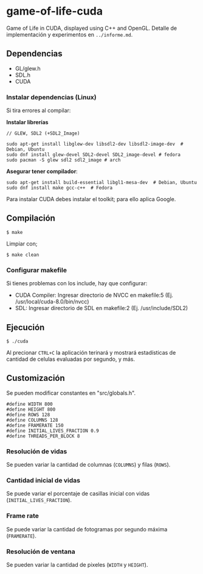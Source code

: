 # game-of-life-cuda
Game of Life in CUDA, displayed using C++ and OpenGL.
Detalle de implementación y experimentos en ```../informe.md```.

## Dependencias
* GL/glew.h
* SDL.h
* CUDA

### Instalar dependencias (Linux)
Si tira errores al compilar:

**Instalar librerías**
```
// GLEW, SDL2 (+SDL2_Image)

sudo apt-get install libglew-dev libsdl2-dev libsdl2-image-dev  # Debian, Ubuntu
sudo dnf install glew-devel SDL2-devel SDL2_image-devel # fedora
sudo pacman -S glew sdl2 sdl2_image # arch
```


**Asegurar tener compilador**:
```
sudo apt-get install build-essential libgl1-mesa-dev  # Debian, Ubuntu
sudo dnf install make gcc-c++  # Fedora
```

Para instalar CUDA debes instalar el toolkit; para ello aplica Google.

## Compilación
```
$ make
```

Limpiar con;
```
$ make clean
```

### Configurar makefile
Si tienes problemas con los include, hay que configurar:
* CUDA Compiler: Ingresar directorio de NVCC en makefile:5 (Ej. /usr/local/cuda-8.0/bin/nvcc)
* SDL: Ingresar directorio de SDL en makefile:2 (Ej. /usr/include/SDL2)

## Ejecución
```
$ ./cuda
```
Al precionar ```CTRL+C``` la aplicación terinará y mostrará estadísticas de cantidad de celulas evaluadas por segundo, y más.

## Customización
Se pueden modificar constantes en "src/globals.h".
```
#define WIDTH 800
#define HEIGHT 800
#define ROWS 128
#define COLUMNS 128
#define FRAMERATE 150
#define INITIAL_LIVES_FRACTION 0.9
#define THREADS_PER_BLOCK 8
```

### Resolución de vidas
Se pueden variar la cantidad de columnas (```COLUMNS```) y filas (```ROWS```).
### Cantidad inicial de vidas
Se puede variar el porcentaje de casillas inicial con vidas (```INITIAL_LIVES_FRACTION```).
### Frame rate
Se puede variar la cantidad de fotogramas por segundo máxima (```FRAMERATE```).
### Resolución de ventana
Se pueden variar la cantidad de pixeles (```WIDTH``` y ```HEIGHT```).
